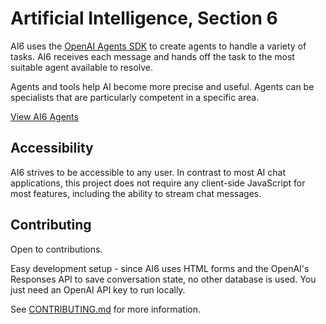 # Artificial Intelligence, Section 6

AI6 uses the [OpenAI Agents SDK](https://github.com/openai/openai-agents-js) to create agents to handle a variety of tasks. AI6 receives each message and hands off the task to the most suitable agent available to resolve.

Agents and tools help AI become more precise and useful. Agents can be specialists that are particularly competent in a specific area.

[View AI6 Agents](https://aisix.app/?agents)

## Accessibility

AI6 strives to be accessible to any user. In contrast to most AI chat applications, this project does not require any client-side JavaScript for most features, including the ability to stream chat messages.

## Contributing

Open to contributions.

Easy development setup - since AI6 uses HTML forms and the OpenAI's Responses API to save conversation state, no other database is used. You just need an OpenAI API key to run locally.

See [CONTRIBUTING.md](./CONTRIBUTING.md) for more information.
